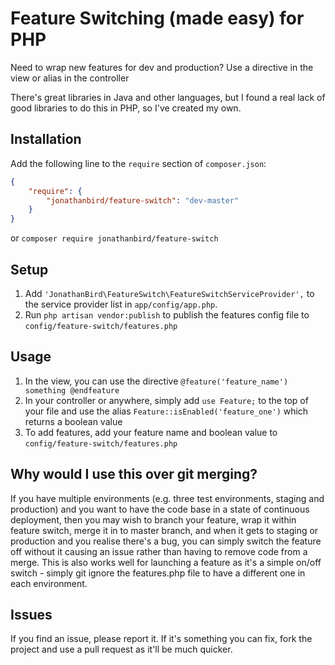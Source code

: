 Feature Switching (made easy) for PHP
======================

Need to wrap new features for dev and production? Use a directive in the view or alias in the controller

There's great libraries in Java and other languages, but I found a real lack of good libraries to do this in PHP, so I've created my own.

## Installation

Add the following line to the `require` section of `composer.json`:

```json
{
    "require": {
        "jonathanbird/feature-switch": "dev-master"
    }
}
```

or `composer require jonathanbird/feature-switch`

## Setup

1. Add `'JonathanBird\FeatureSwitch\FeatureSwitchServiceProvider',` to the service provider list in `app/config/app.php`.
2. Run `php artisan vendor:publish` to publish the features config file to `config/feature-switch/features.php`


## Usage

1. In the view, you can use the directive ```@feature('feature_name') something @endfeature```
2. In your controller or anywhere, simply add `use Feature;` to the top of your file and use the alias ```Feature::isEnabled('feature_one')``` which returns a boolean value
3. To add features, add your feature name and boolean value to `config/feature-switch/features.php`

## Why would I use this over git merging?
If you have multiple environments (e.g. three test environments, staging and production) and you want to have the code base in a state of continuous deployment, then you may wish to branch your feature, wrap it within feature switch, merge it in to master branch, and when it gets to staging or production and you realise there's a bug, you can simply switch the feature off without it causing an issue rather than having to remove code from a merge. This is also works well for launching a feature as it's a simple on/off switch - simply git ignore the features.php file to have a different one in each environment.

## Issues
If you find an issue, please report it. If it's something you can fix, fork the project and use a pull request as it'll be much quicker.